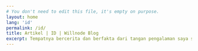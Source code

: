 ```yaml
---
# You don't need to edit this file, it's empty on purpose.
layout: home
lang: 'id'
permalink: /id/
title: Artikel | ID | Willnode Blog
excerpt: Tempatnya bercerita dan berfakta dari tangan pengalaman saya sendiri.
---
```


